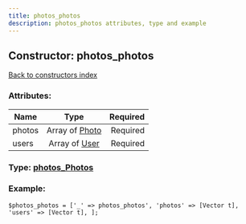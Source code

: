 ```yaml
---
title: photos_photos
description: photos_photos attributes, type and example
---
```

## Constructor: photos\_photos  
[Back to constructors index](index.md)



### Attributes:

| Name     |    Type       | Required |
|----------|:-------------:|---------:|
|photos|Array of [Photo](../types/Photo.md) | Required|
|users|Array of [User](../types/User.md) | Required|



### Type: [photos\_Photos](../types/photos_Photos.md)


### Example:

```
$photos_photos = ['_' => photos_photos', 'photos' => [Vector t], 'users' => [Vector t], ];
```